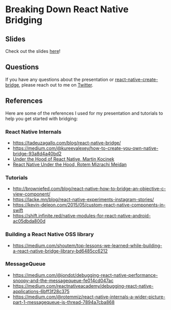 # Breaking Down React Native Bridging

## Slides

Check out the slides [here](http://chain-react-bridging.surge.sh/)!

## Questions

If you have any questions about the presentation or [react-native-create-bridge](https://github.com/peggyrayzis/react-native-create-bridge), please reach out to me on [Twitter](https://twitter.com/peggyrayzis).

## References

Here are some of the references I used for my presentation and tutorials to help you get started with bridging:

### React Native Internals
- https://tadeuzagallo.com/blog/react-native-bridge/
- https://medium.com/@kureevalexey/how-to-create-you-own-native-bridge-93a8d4a40bd2
- [Under the Hood of React Native, Martin Kocinek](https://www.youtube.com/watch?v=8N4f4h6SThc)
- [React Native Under the Hood, Rotem Mizrachi Meidan](https://www.youtube.com/watch?v=NkbO-Vhqbl0)

### Tutorials
- http://browniefed.com/blog/react-native-how-to-bridge-an-objective-c-view-component/
- https://lacke.mn/blog/react-native-experiments-instagram-stories/
- https://kevin-deleon.com/2015/05/custom-react-native-components-in-swift
- https://shift.infinite.red/native-modules-for-react-native-android-ac05dbda800d

### Building a React Native OSS library
- https://medium.com/shoutem/top-lessons-we-learned-while-building-a-react-native-bridge-library-bd6485cc6212

### MessageQueue
- https://medium.com/@jondot/debugging-react-native-performance-snoopy-and-the-messagequeue-fe014cd047ac
- https://medium.com/reactnativeacademy/debugging-react-native-applications-6bff3f28c375
- https://medium.com/@rotemmiz/react-native-internals-a-wider-picture-part-1-messagequeue-js-thread-7894a7cba868